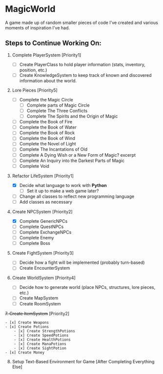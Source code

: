 # MagicWorld

A game made up of random smaller pieces of code I've created and various moments of inspiration I've had.

## Steps to Continue Working On:

1. Complete PlayerSystem [Priority1]

    - [ ] Create PlayerClass to hold player information (stats, inventory, position, etc.)
    - [ ] Create KnowledgeSystem to keep track of known and discovered information about the world.

2. Lore Pieces [Priority5]

    - [ ] Complete the Magic Circle
        - [ ] Complete parts of Magic Circle
        - [ ] Complete The Three Conflicts
        - [ ] Complete The Spirits and the Origin of Magic
    - [ ] Complete the Book of Fire
    - [ ] Complete the Book of Water
    - [ ] Complete the Book of Rock
    - [ ] Complete the Book of Wind
    - [ ] Complete the Novel of Light
    - [ ] Complete The Incantations of Old
    - [ ] Complete A Dying Wish or a New Form of Magic? excerpt
    - [ ] Complete An Inquiry into the Darkest Parts of Magic
    - [ ] Complete Void

3. Refactor LifeSystem [Priority1]

    - [x] Decide what language to work with **Python**
        - [ ] Set it up to make a web game later?
    - [ ] Change all classes to reflect new programming language
    - [ ] Add classes as necessary

4. Create NPCSystem [Priority2]

    - [x] Complete GenericNPCs
    - [ ] Complete QuestNPCs
    - [ ] Complete ExchangeNPCs
    - [ ] Complete Enemy
    - [ ] Complete Boss

5. Create FightSystem [Priority3]
    - [ ] Decide how a fight will be implemented (probably turn-based)
    - [ ] Create EncounterSystem

6. Create WorldSystem [Priority4]

    - [ ] Decide how to generate world (place NPCs, structures, lore pieces, etc.)
    - [ ] Create MapSystem
    - [ ] Create RoomSystem

~~7. Create ItemSystem~~ [Priority2]
    
    - [x] Create Weapons
    - [x] Create Potions
        - [x] Create StrengthPotions
        - [x] Create SpeedPotions
        - [x] Create HealthPotions
        - [x] Create ManaPotions
        - [x] Create SightPotion
    - [x] Create Money

8. Setup Text-Based Environment for Game [After Completing Everything Else]

